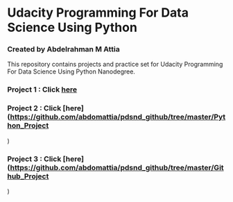 # Udacity Programming For Data Science Using Python

### Created by Abdelrahman M Attia
This repository contains projects and practice set for Udacity Programming For Data Science Using Python Nanodegree.

### Project 1 : Click [here](https://github.com/abdomattia/pdsnd_github/tree/master/SQL_Project)  

### Project 2 : Click [here](https://github.com/abdomattia/pdsnd_github/tree/master/Python_Project
) 

### Project 3 : Click [here](https://github.com/abdomattia/pdsnd_github/tree/master/Github_Project
) 
